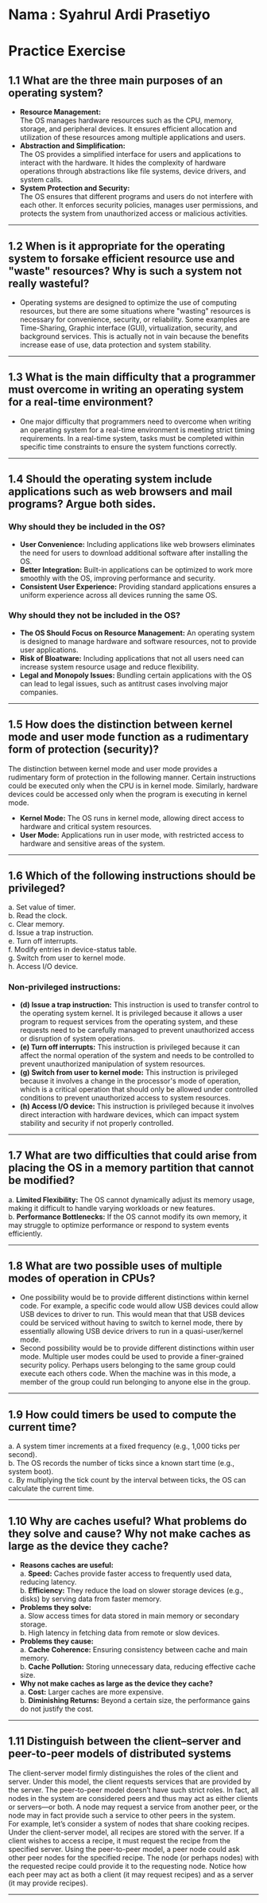 # Nama : Syahrul Ardi Prasetiyo

# Practice Exercise

## 1.1 What are the three main purposes of an operating system? 

- **Resource Management:**  
  The OS manages hardware resources such as the CPU, memory, storage, and peripheral devices. It ensures efficient allocation and utilization of these resources among multiple applications and users.  
- **Abstraction and Simplification:**  
  The OS provides a simplified interface for users and applications to interact with the hardware. It hides the complexity of hardware operations through abstractions like file systems, device drivers, and system calls.  
- **System Protection and Security:**  
  The OS ensures that different programs and users do not interfere with each other. It enforces security policies, manages user permissions, and protects the system from unauthorized access or malicious activities.  

---

## 1.2 When is it appropriate for the operating system to forsake efficient resource use and "waste" resources? Why is such a system not really wasteful?  

- Operating systems are designed to optimize the use of computing resources, but there are some situations where "wasting" resources is necessary for convenience, security, or reliability. Some examples are Time-Sharing, Graphic interface (GUI), virtualization, security, and background services. This is actually not in vain because the benefits increase ease of use, data protection and system stability.  

---

## 1.3 What is the main difficulty that a programmer must overcome in writing an operating system for a real-time environment?  

- One major difficulty that programmers need to overcome when writing an operating system for a real-time environment is meeting strict timing requirements. In a real-time system, tasks must be completed within specific time constraints to ensure the system functions correctly.  

---

## 1.4 Should the operating system include applications such as web browsers and mail programs? Argue both sides.  

### Why should they be included in the OS?  
- **User Convenience:** Including applications like web browsers eliminates the need for users to download additional software after installing the OS.  
- **Better Integration:** Built-in applications can be optimized to work more smoothly with the OS, improving performance and security.  
- **Consistent User Experience:** Providing standard applications ensures a uniform experience across all devices running the same OS.  

### Why should they not be included in the OS?  
- **The OS Should Focus on Resource Management:** An operating system is designed to manage hardware and software resources, not to provide user applications.  
- **Risk of Bloatware:** Including applications that not all users need can increase system resource usage and reduce flexibility.  
- **Legal and Monopoly Issues:** Bundling certain applications with the OS can lead to legal issues, such as antitrust cases involving major companies.  

---

## 1.5 How does the distinction between kernel mode and user mode function as a rudimentary form of protection (security)?  

The distinction between kernel mode and user mode provides a rudimentary form of protection in the following manner. Certain instructions could be executed only when the CPU is in kernel mode. Similarly, hardware devices could be accessed only when the program is executing in kernel mode.  
- **Kernel Mode:** The OS runs in kernel mode, allowing direct access to hardware and critical system resources.  
- **User Mode:** Applications run in user mode, with restricted access to hardware and sensitive areas of the system.  

---

## 1.6 Which of the following instructions should be privileged?  

a. Set value of timer.  
b. Read the clock.  
c. Clear memory.  
d. Issue a trap instruction.  
e. Turn off interrupts.  
f. Modify entries in device-status table.  
g. Switch from user to kernel mode.  
h. Access I/O device.  

### Non-privileged instructions:  
- **(d) Issue a trap instruction:** This instruction is used to transfer control to the operating system kernel. It is privileged because it allows a user program to request services from the operating system, and these requests need to be carefully managed to prevent unauthorized access or disruption of system operations.  
- **(e) Turn off interrupts:** This instruction is privileged because it can affect the normal operation of the system and needs to be controlled to prevent unauthorized manipulation of system resources.  
- **(g) Switch from user to kernel mode:** This instruction is privileged because it involves a change in the processor's mode of operation, which is a critical operation that should only be allowed under controlled conditions to prevent unauthorized access to system resources.  
- **(h) Access I/O device:** This instruction is privileged because it involves direct interaction with hardware devices, which can impact system stability and security if not properly controlled.  

---

## 1.7 What are two difficulties that could arise from placing the OS in a memory partition that cannot be modified?  

a. **Limited Flexibility:** The OS cannot dynamically adjust its memory usage, making it difficult to handle varying workloads or new features.  
b. **Performance Bottlenecks:** If the OS cannot modify its own memory, it may struggle to optimize performance or respond to system events efficiently.  

---

## 1.8 What are two possible uses of multiple modes of operation in CPUs?  

- One possibility would be to provide different distinctions within kernel code. For example, a specific code would allow USB devices could allow USB devices to driver to run. This would mean that that USB devices could be serviced without having to switch to kernel mode, there by essentially allowing USB device drivers to run in a quasi-user/kernel mode.  
- Second possibility would be to provide different distinctions within user mode. Multiple user modes could be used to provide a finer-grained security policy. Perhaps users belonging to the same group could execute each others code. When the machine was in this mode, a member of the group could run belonging to anyone else in the group.  

---

## 1.9 How could timers be used to compute the current time?  

a. A system timer increments at a fixed frequency (e.g., 1,000 ticks per second).  
b. The OS records the number of ticks since a known start time (e.g., system boot).  
c. By multiplying the tick count by the interval between ticks, the OS can calculate the current time.  

---

## 1.10 Why are caches useful? What problems do they solve and cause? Why not make caches as large as the device they cache?  

- **Reasons caches are useful:**  
  a. **Speed:** Caches provide faster access to frequently used data, reducing latency.  
  b. **Efficiency:** They reduce the load on slower storage devices (e.g., disks) by serving data from faster memory.  
- **Problems they solve:**  
  a. Slow access times for data stored in main memory or secondary storage.  
  b. High latency in fetching data from remote or slow devices.  
- **Problems they cause:**  
  a. **Cache Coherence:** Ensuring consistency between cache and main memory.  
  b. **Cache Pollution:** Storing unnecessary data, reducing effective cache size.  
- **Why not make caches as large as the device they cache?**  
  a. **Cost:** Larger caches are more expensive.  
  b. **Diminishing Returns:** Beyond a certain size, the performance gains do not justify the cost.  

---

## 1.11 Distinguish between the client–server and peer-to-peer models of distributed systems  

The client-server model firmly distinguishes the roles of the client and server. Under this model, the client requests services that are provided by the server. The peer-to-peer model doesn’t have such strict roles. In fact, all nodes in the system are considered peers and thus may act as either clients or servers—or both. A node may request a service from another peer, or the node may in fact provide such a service to other peers in the system.  
For example, let’s consider a system of nodes that share cooking recipes. Under the client-server model, all recipes are stored with the server. If a client wishes to access a recipe, it must request the recipe from the specified server. Using the peer-to-peer model, a peer node could ask other peer nodes for the specified recipe. The node (or perhaps nodes) with the requested recipe could provide it to the requesting node. Notice how each peer may act as both a client (it may request recipes) and as a server (it may provide recipes).  

---
